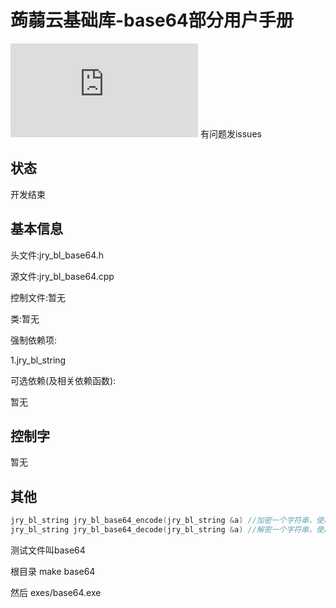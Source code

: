 # 蒟蒻云基础库-base64部分用户手册
![](http://www.juruoyun.top/jry_wb/jry_wb_netdisk/jry_nd_do_file.php?action=open&share_id=4&file_id=15)
有问题发issues

## 状态
开发结束

## 基本信息

头文件:jry_bl_base64.h

源文件:jry_bl_base64.cpp

控制文件:暂无

类:暂无

强制依赖项:

1.jry_bl_string

可选依赖(及相关依赖函数):

暂无

## 控制字

暂无

## 其他
```c++
jry_bl_string jry_bl_base64_encode(jry_bl_string &a) //加密一个字符串，使用<<承接
jry_bl_string jry_bl_base64_decode(jry_bl_string &a) //解密一个字符串，使用<<承接
```
测试文件叫base64

根目录 make base64

然后 exes/base64.exe
